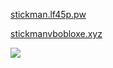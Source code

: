 <a href="https://stickman.lf45p.pw/">stickman.lf45p.pw</a>

<a href="https://stickmanvbobloxe.xyz/">stickmanvbobloxe.xyz</a>

![](https://dcbadge.limes.pink/api/shield/727103828800831549)
